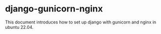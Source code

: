 # django-gunicorn-nginx
This document introduces how to set up django with gunicorn and nginx in ubuntu 22.04.
